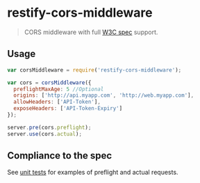 # restify-cors-middleware

> CORS middleware with full [W3C spec](www.w3.org/TR/cors) support.

## Usage

```js
var corsMiddleware = require('restify-cors-middleware');

var cors = corsMiddleware({
  preflightMaxAge: 5 //Optional
  origins: ['http://api.myapp.com', 'http://web.myapp.com'],
  allowHeaders: ['API-Token'],
  exposeHeaders: ['API-Token-Expiry']
});

server.pre(cors.preflight);
server.use(cors.actual);
```

## Compliance to the spec

See [unit tests](https://github.com/TabDigital/restify-cors-middleware/tree/master/test)
for examples of preflight and actual requests.
